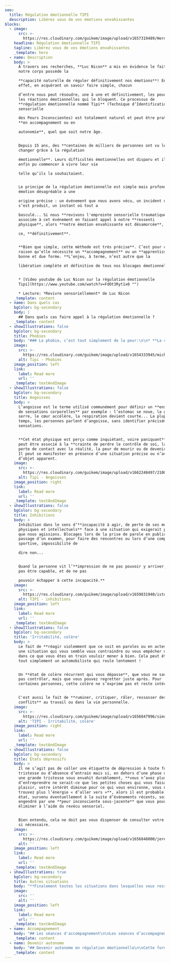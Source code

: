 ```yaml
---
seo:
  title: Régulation émotionnelle TIPI
  description: Libérez vous de vos émotions envahissantes
blocks:
  - image:
      src: >-
        https://res.cloudinary.com/guikem/image/upload/v1657319489/Hero2_qi3q8b.jpg
    headline: Régulation émotionnelle TIPI
    tagline: Libérez vous de vos émotions envahissantes
    _template: hero
  - name: Description
    body: >
      À travers ses recherches, **Luc Nicon** a mis en évidence le fait que
      notre corps possède la

      **capacité naturelle de réguler définitivement nos émotions**! En
      effet, en acquérant un savoir faire simple, chacun

      d’entre nous peut résoudre, une à une et définitivement, les peurs et
      les réactions émotionnelles qui le bloquent. Ce processus de
      **régulation émotionnelle nommé Tipi** (Technique d’Identification
      sensorielle

      des Peurs Inconscientes) est totalement naturel et peut être pratiqué
      **en accompagnement ou en

      autonomie**, quel que soit notre âge.


      Depuis 15 ans, des **centaines de milliers de personnes ont vu leur vie
      changer grâce à la régulation

      émotionnelle**. Leurs difficultés émotionnelles ont disparu et ils ont
      enfin pu commencer à vivre leur vie

      telle qu’ils la souhaitaient.


      Le principe de la régulation émotionnelle est simple mais profond: toute
      émotion désagréable a une

      origine précise : un événement que nous avons vécu, un incident qui
      s’est produit, un instant où tout a

      basculé... Si nous **revivons l'empreinte sensorielle traumatique**
      associée à cet événement en faisant appel à notre **ressenti
      physique**, alors **notre émotion envahissante est désamorcée**, et

      ce, **définitivement**.


      **Bien que simple, cette méthode est très précise**. C’est pour cette
      raison qu’elle nécessite un **accompagnement** ou un **apprentissage** en
      bonne et due forme. **L’enjeu, à terme, n’est autre que la

      libération complète et définitive de tous nos blocages émotionnels**.


      * [Video youtube de Luc Nicon sur la régulation émotionnelle
      Tipi](https://www.youtube.com/watch?v=FdOt3Ryt1x0 "")

      * Lecture: *Revivre sensoriellement* de Luc Nicon
    _template: content
  - name: Dans quels cas
    bgColor: bg-secondary
    body: |
      ## Dans quels cas faire appel à la régulation émotionnelle ?
    _template: content
  - showIllustrations: false
    bgColor: bg-secondary
    title: Phobies
    body: "### La phobie, c’est tout simplement de la peur:\n\n* **La claustrophobie** : peur d’être enfermé dans un espace clos et étroit.\t\t\t\t\t&#x9;\n* **L’agoraphobie** : peur d’être seul ou dans un endroit d’où l’on ne pourrait s’échapper\n  aisément ni être secouru si l’on venait à être défaillant (la foule, les grands espaces sont\n  les exemples les plus courants).\t\t\t\t&#x9;\n* **La phobie des transports** : peur de prendre l’avion, le train, le bateau ou la voiture, peur\n  de conduire, peur de la vitesse, de prendre le métro...\n* **Les phobies** **du vide**, du noir, de l’eau, peur de tomber dans le vide ou d’être aspiré vers le bas en nageant, la peur du feu...\n* **Les phobies animalières** : peur des insectes et araignées, des reptiles, des rongeurs...\n* **Les phobies comportementales** : peur du contact corporel, d’être souillé ou contaminé, de vomir, de saigner, de s’évanouir, de manger certains aliments...\n* **Les phobies sociales, scolaires** : peur d’être jugé ou observé par les autres > voir les inhibitions.\n\n&#x9;\t\t&#x9;\n&#x9;\t&#x9;\n&#x9;&#x9;\n&#x9;\n"
    image:
      src: >-
        https://res.cloudinary.com/guikem/image/upload/v1654333945/michael-shannon-mE6zS5LwScM-unsplash_swo4se.jpg
      alt: Tipi - Phobies
    image_position: left
    link:
      label: Read more
      url: ''
    _template: textAndImage
  - showIllustrations: false
    bgColor: bg-secondary
    title: Angoisses
    body: >
      L’angoisse est le terme utilisé communément pour définir un **ensemble
      de sensations corporelles** par exemple : l’estomac se noue, la gorge se
      serre, le cœur accélère, la respiration devient courte... La plupart du
      temps, les personnes parlent d’angoisse, sans identifier précisément ces
      sensations.


      **Cet état physique est perçu comme inquiétant, voire paniquant**. Il
      peut être associé à la **crainte de perdre le contrôle de soi, la
      perte de contact avec la réalité, la peur de mourir ou de devenir fou.**
      Il peut se manifester en présence d’une situation précise ou n’avoir pas
      d’objet apparent.
    image:
      src: >-
        https://res.cloudinary.com/guikem/image/upload/v1662248497/2100x1200_Anxiety_p4p8sy.webp
      alt: Tipi - Angoisses
    image_position: right
    link:
      label: Read more
      url: ''
    _template: textAndImage
  - showIllustrations: false
    bgColor: bg-secondary
    title: Inhibitions
    body: >
      Inhibition dans le sens d’**incapacité à agir, de perte de ses moyens
      physiques et intellectuels** face à une situation qui exigerait pourtant
      que nous agissions. Blocages lors de la prise de parole en public, lors du
      passage d’un examen, pour faire des rencontres ou lors d’une compétition
      sportive, impossibilité de

      dire non...


      Quand la personne vit l’**impression de ne pas pouvoir y arriver, de ne
      pas être capable, et de ne pas

      pouvoir échapper à cette incapacité.**
    image:
      src: >-
        https://res.cloudinary.com/guikem/image/upload/v1659831940/istockphoto-1183325152-612x612_hhmo0l.jpg
      alt: TIPI - inhibitions
    image_position: left
    link:
      label: Read more
      url: ''
    _template: textAndImage
  - showIllustrations: false
    bgColor: bg-secondary
    title: 'Irritabilité, colère'
    body: >
      Le fait de **réagir violemment que ce soit en paroles ou en actes**, à
      une situation qui vous semble vous contraindre ou vous empêcher d’aboutir
      dans ce que vous êtes en train vouloir mener à bien. Cela peut être
      tout simplement un automobiliste qui roule lentement !


      Un **état de colère récurrent qui vous dépasse**, que vous ne savez
      pas contrôler, mais que vous pouvez regretter juste après. Pour
      certaines personnes, cette colère ne s’exprime pas et reste intérieure.


      C'est aussi le fait de **ruminer, critiquer, râler, ressasser des
      conflits** au travail ou dans la vie personnelle.
    image:
      src: >-
        https://res.cloudinary.com/guikem/image/upload/v1656847996/simran-sood-qL0t5zNGFVQ-unsplash_bfou39.jpg
      alt: 'TIPI - Irritabilité, colère'
    image_position: right
    link:
      label: Read more
      url: ''
    _template: textAndImage
  - showIllustrations: false
    bgColor: bg-secondary
    title: États dépressifs
    body: >
      Il ne s’agit pas de coller une étiquette de dépression à toute forme de
      tristesse ou d’absence d’entrain mais si, en dehors d’une phase de deuil,
      une grande tristesse vous envahit durablement, **vous n’avez plus le goût
      d’entreprendre ne serait-ce que les petites choses qui vous faisaient
      plaisir, votre intérêt diminue pour ce qui vous environne, vous ne
      trouvez plus l’énergie « d’aller vers »**, alors il est probable que cet
      état, survenu éventuellement à la suite d’événements récents, soit
      engendré par une **peur inconsciente sous-jacente** que vous pourrez
      éliminer à l’aide du revécu sensoriel.


      Bien entendu, cela ne doit pas vous dispenser de consulter votre médecin
      si nécessaire.
    image:
      src: >-
        https://res.cloudinary.com/guikem/image/upload/v1656848000/jeremy-vessey-W7VYL56u2sc-unsplash_oxvei5.jpg
      alt: ''
    image_position: left
    link:
      label: Read more
      url: ''
    _template: textAndImage
  - showIllustrations: true
    bgColor: bg-secondary
    title: Autres situations
    body: "**Finalement toutes les situations dans lesquelles vous ressentez un état de malaise récurrent** et que vous ne souhaitez pas continuer à vivre, que ce soit **dans votre vie professionnelle, familiale, relationnelle, amoureuse** (jalousie, hypersensibilité...)... peuvent être abordées avec la régulation émotionnelle.\n&#x9;\n\nA chaque fois que vous cherchez à fuir, à éviter une situation, que vous êtes inhibé, bloqué, que vous devenez agressif, que vous ruminez, râlez, critiquez, que vous vous défendez par la colère ou encore qu’une impulsion vous amène  à prendre le pouvoir, **vous pouvez en déduire que vous êtes manipulé par une peur.**\nObservez-vous!\n&#x9;\n\n&#x9;\t\t&#x9;\n&#x9;\t&#x9;\n&#x9;&#x9;\n&#x9;\n\n&#x9;\t\t&#x9;\n&#x9;\t&#x9;\n&#x9;&#x9;\n&#x9;\n"
    image:
      src: ''
      alt: ''
    image_position: left
    link:
      label: Read more
      url: ''
    _template: textAndImage
  - name: Accompagnement
    body: "## Les séances d'accompagnement\n\nLes séances d’accompagnement de régulation émotionnelle permettent d’**être accompagné dans le traitement d’une ou plusieurs émotions envahissantes**. Lors d’une séance, vous serez accompagné pour **revivre sensoriellement une situation qui génère une réaction émotionnelle.** En étant guidé dans le\nrevécu sensoriel de cette émotion, vous pourrez vous en **libérer définitivement**. Elle ne reviendra plus, que ce soit dans une semaine, un mois ou dix ans!\n\n**Ces séances s’adressent aux adultes, adolescents et enfants de plus de dix ans.** Ce travail, bien que\nrapide, très efficace, et sans risque, **nécessite de votre part une implication et un désir véritable de vous\nlibérer de votre difficulté.**\n\nPour **traiter une difficulté émotionnelle**, la séance peut durer jusqu’à cinquante minutes et le nombre de séances dépendra de nombreux facteurs et peut varier **entre une et quatre séances.**\n\nLes séances se déroulent en visioconférence (Zoom) principalement.\n\n### **Tarif par séance : 50€**\n\nVous pouvez me contacter par email ou téléphone pour que nous évaluions ensemble si la régulation émotionnelle est la solution la plus appropriée à votre difficulté.\n\n&#x9;\t\t&#x9;\n&#x9;\t&#x9;\n&#x9;&#x9;\n&#x9;\n"
    _template: content
  - name: Devenir autonome
    body: "## Devenir autonome en régulation émotionnelle\n\nCette formation a pour but d’apprendre et d’acquérir la technique de régulation émotionnelle Tipi. **Elle vous permettra de réguler, par vous-même et de façon définitive, toutes vos émotions\nenvahissantes.**\n\nLa formation que je propose ici est **individuelle et personnalisée**, elle comprend **trois sessions** d’environ **1h30 chacune dans lesquelles nous allons ensemble parcourir un processus d’apprentissage complet.**\n\nCe dernier comprend :\n\n* **L’apprentissage de la méthode**\n* **Apprendre à repérer nos peurs inconscientes**\n* **Découvrir les points subtils de la méthode qui nous permettront de réguler toutes les émotions**\n\nVous obtiendrez plusieurs **documents** pour soutenir votre formation et mettre toutes les chances de\nvotre côté pour qu’elle amène une libération complète de vos états émotionnels !\n\nCette formation se déroule principalement en visioconférence (Zoom).\n\n**Contenu des séances** **:**\n\n* **1ere séance** : comprendre et apprendre le processus de régulation émotionnelle\n* **2ème séance** : retour d'expérience, approfondissement des connaissances\n* **3ème séance** : apprendre à repérer ses peurs inconscientes et agrandir son champ d'expérience.\n\n### **Tarif pour la formation complète: 180 €**&#xA;\t\t\t\t\t&#x9;\n\n&#x9;\t\t&#x9;\n&#x9;\t&#x9;\n&#x9;&#x9;\n&#x9;\n"
    _template: content
---
```


